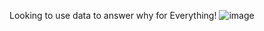 Looking to use data to answer why for Everything!
![image](https://user-images.githubusercontent.com/35877587/155001761-2ab4b768-2251-40eb-8e27-08afebd39793.png)
